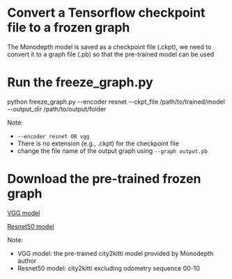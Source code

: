 # Convert a Tensorflow checkpoint file to a frozen graph
The Monodepth model is saved as a checkpoint file (.ckpt), we need to convert it to a graph file (.pb) so that the pre-trained model can be used

# Run the freeze_graph.py
python freeze_graph.py --encoder resnet --ckpt_file /path/to/trained/model --output_dir /path/to/output/folder

Note: 

* `--encoder resnet OR vgg`
* There is no extension (e.g., .ckpt) for the checkpoint file 
* change the file name of the output graph using `--graph output.pb`

# Download the pre-trained frozen graph
[VGG model](https://drive.google.com/open?id=1yzcndbigENP3kQg6Oioerwvkf_hTotZZ)

[Resnet50 model](https://drive.google.com/open?id=1SFd-FBGWwWHl1n6coIQV_EWhXUDvlWsk)

Note:
* VGG model: the pre-trained city2kitti model provided by Monodepth author
* Resnet50 model: city2kitti excluding odometry sequence 00-10



